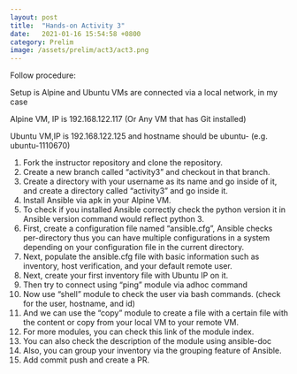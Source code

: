 ```yaml
---
layout: post
title:  "Hands-on Activity 3"
date:   2021-01-16 15:54:58 +0800
category: Prelim
image: /assets/prelim/act3/act3.png
---
```

Follow procedure:

Setup is Alpine and Ubuntu VMs are connected via a local network, in my case

Alpine VM, IP is 192.168.122.117 (Or Any VM that has Git installed)

Ubuntu VM,IP is 192.168.122.125 and hostname should be ubuntu-<your student number> (e.g. ubuntu-1110670)

1. Fork the instructor repository and clone the repository.
2. Create a new branch called “activity3” and checkout in that branch.
3. Create a directory with your username as its name and go inside of it, and create a directory called “activity3” and go inside it.
4. Install Ansible via apk in your Alpine VM.
5. To check if you installed Ansible correctly check the python version it in Ansible version command would reflect python 3.
6. First, create a configuration file named “ansible.cfg”, Ansible checks per-directory thus you can have multiple configurations in a system depending on your configuration file in the current directory.
7. Next, populate the ansible.cfg file with basic information such as inventory, host verification, and your default remote user.
8. Next, create your first inventory file with Ubuntu IP on it.
9. Then try to connect using “ping” module via adhoc command
10. Now use “shell” module to check the user via bash commands. (check for the user, hostname, and id)
11. And we can use the “copy” module to create a file with a certain file with the content or copy from your local VM to your remote VM.
12. For more modules, you can check this link of the module index.
13. You can also check the description of the module using ansible-doc
14. Also, you can group your inventory via the grouping feature of Ansible.
15. Add commit push and create a PR.